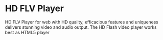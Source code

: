 HD FLV Player
======================

HD FLV Player for web with HD quality, efficacious features and uniqueness delivers stunning video and audio output. The HD Flash video player works best as HTML5 player
